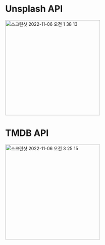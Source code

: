 # Unsplash API

<img width="300" alt="스크린샷 2022-11-06 오전 1 38 13" src="https://user-images.githubusercontent.com/44957712/200131241-894c6f87-c55b-4c21-9b0a-4e9433b311a9.png">

# TMDB API

<img width="300" alt="스크린샷 2022-11-06 오전 3 25 15" src="https://user-images.githubusercontent.com/44957712/200135267-be408e58-793c-4e38-9649-34776647d283.png">
